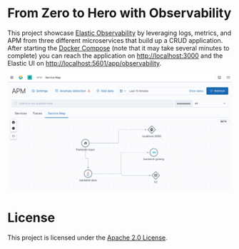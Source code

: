 # From Zero to Hero with Observability

This project showcase [Elastic Observability](https://www.elastic.co/observability) by leveraging logs, metrics, and APM from three different microservices that build up a CRUD application. After starting the [Docker Compose](https://docs.docker.com/compose/) (note that it may take several minutes to complete) you can reach the application on [http://localhost:3000](http://localhost:3000) and the Elastic UI on [http://localhost:5601/app/observability](http://localhost:5601/app/observability).

![Microservices](images/microservices.png)

# License

This project is licensed under the [Apache 2.0 License](./LICENSE).
